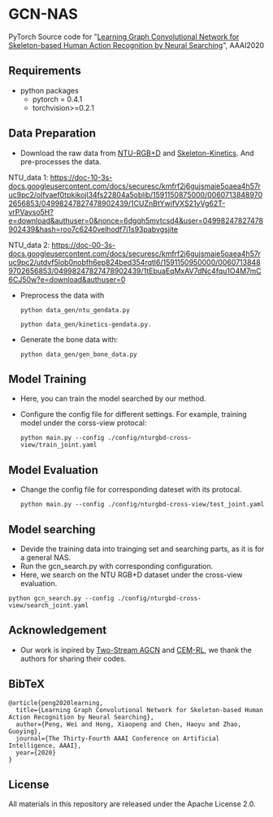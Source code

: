 # GCN-NAS
PyTorch Source code for "[Learning Graph Convolutional Network for Skeleton-based Human Action Recognition by Neural Searching](https://arxiv.org/pdf/1911.04131.pdf)", AAAI2020

## Requirements
- python packages
  - pytorch = 0.4.1
  - torchvision>=0.2.1

  
## Data Preparation
 - Download the raw data from [NTU-RGB+D](https://github.com/shahroudy/NTURGB-D) and [Skeleton-Kinetics](https://github.com/yysijie/st-gcn). And pre-processes the data.

NTU_data 1: https://doc-10-3s-docs.googleusercontent.com/docs/securesc/kmfrf2j6gujsmaie5oaea4h57ruc9pc2/olfvaef0tpkikojl34fs22804a5oblib/1591150875000/00607138489702656853/04998247827478902439/1CUZnBtYwifVXS21yVg62T-vrPVayso5H?e=download&authuser=0&nonce=6dgqh5mvtcsd4&user=04998247827478902439&hash=roo7c6240velhodf7j1s93pabvgsjite

NTU_data 2: https://doc-00-3s-docs.googleusercontent.com/docs/securesc/kmfrf2j6gujsmaie5oaea4h57ruc9pc2/utdvf5lob0nobfh6ep824bed354rqtl6/1591150950000/00607138489702656853/04998247827478902439/1tEbuaEqMxAV7dNc4fqu1O4M7mC6CJ50w?e=download&authuser=0
 
 - Preprocess the data with
  
    `python data_gen/ntu_gendata.py`
    
    `python data_gen/kinetics-gendata.py.`

 - Generate the bone data with: 
    
    `python data_gen/gen_bone_data.py`

## Model Training 
- Here, you can train the model searched by our method.
- Configure the config file for different settings. For example, training model under the corss-view protocal:

    `python main.py --config ./config/nturgbd-cross-view/train_joint.yaml`

## Model Evaluation 
- Change the config file for corresponding dateset with its protocal.

    `python main.py --config ./config/nturgbd-cross-view/test_joint.yaml`


## Model searching 
- Devide the training data into trainging set and searching parts, as it is for a general NAS.
- Run the gcn_search.py with corresponding configuration.
- Here, we search on the NTU RGB+D dataset under the cross-view evaluation.

```
python gcn_search.py --config ./config/nturgbd-cross-view/search_joint.yaml
```

## Acknowledgement
- Our work is inpired by [Two-Stream AGCN](https://github.com/lshiwjx/2s-AGCN/) and [CEM-RL](https://github.com/apourchot/CEM-RL), we thank the authors for sharing their codes.

## BibTeX
```
@article{peng2020learning,
  title={Learning Graph Convolutional Network for Skeleton-based Human Action Recognition by Neural Searching},
  author={Peng, Wei and Hong, Xiaopeng and Chen, Haoyu and Zhao, Guoying},
  journal={The Thirty-Fourth AAAI Conference on Artificial Intelligence, AAAI},
  year={2020}
}
```

## License
All materials in this repository are released under the Apache License 2.0.
